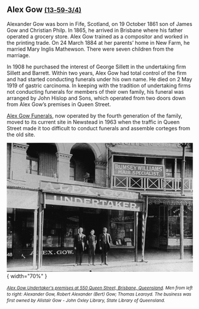 ## Alex Gow <small>[(13‑59‑3/4)](https://brisbane.discovereverafter.com/profile/31769934 "Go to Memorial Information" )</small>

Alexander Gow was born in Fife, Scotland, on 19 October 1861 son of James Gow and Christian Philp. In 1865, he arrived in Brisbane where his father operated a grocery store. Alex Gow trained as a compositor and worked in the printing trade. On 24 March 1884 at her parents’ home in New Farm, he married Mary Inglis Mathewson. There were seven children from the marriage. 

In 1908 he purchased the interest of George Sillett in the undertaking firm Sillett and Barrett. Within two years, Alex Gow had total control of the firm and had started conducting funerals under his own name. He died on 2 May 1919 of gastric carcinoma. In keeping with the tradition of undertaking firms not conducting funerals for members of their own family, his funeral was arranged by John Hislop and Sons, which operated from two doors down from Alex Gow’s premises in Queen Street.

[Alex Gow Funerals](https://www.alexgowfunerals.com.au/our-history/), now operated by the fourth generation of the family, moved to its current site in Newstead in 1963 when the traffic in Queen Street made it too difficult to conduct funerals and assemble corteges from the old site.

![Alex Gow Undertaker's premises at 550 Queen Street, Brisbane, Queensland](../assets/alex-gow-premises.jpg){ width="70%" }

*<small>[Alex Gow Undertaker's premises at 550 Queen Street, Brisbane, Queensland](http://onesearch.slq.qld.gov.au/permalink/f/1upgmng/slq_alma21218568920002061). Men from left to right: Alexander Gow, Robert Alexander (Bert) Gow; Thomas Learoyd. The business was first owned by Alistair Gow - John Oxley Library, State Library of Queensland. </small>*
